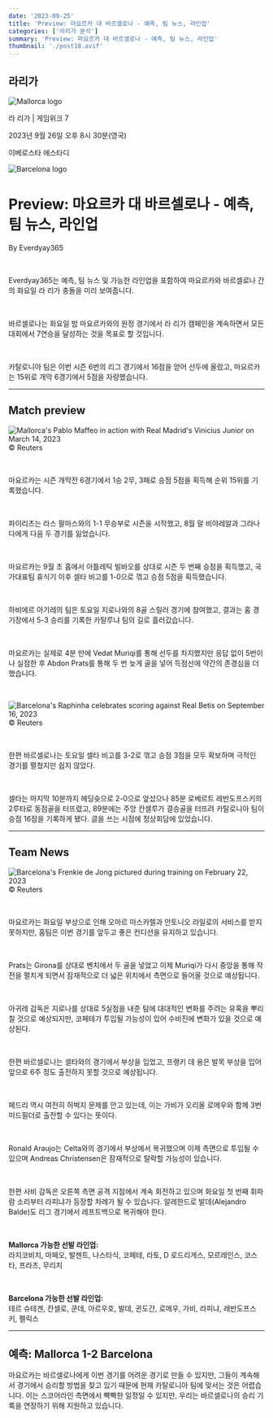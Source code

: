 ```yaml
---
date: '2023-09-25'
title: 'Preview: 마요르카 대 바르셀로나 - 예측, 팀 뉴스, 라인업'
categories: ['라리가 분석']
summary: 'Preview: 마요르카 대 바르셀로나 - 예측, 팀 뉴스, 라인업'
thumbnail: './post18.avif'
---
```


## 라리가

![Mallorca logo](https://sm.imgix.net/19/41/mallog.png?w=60&h=60&auto=compress,format&fit=clip 'Mallorca logo')

라 리가 | 게임위크 7

2023년 9월 26일 오후 8시 30분(영국)

이베로스타 에스타디

![Barcelona logo](https://sm.imgix.net/19/06/barlog.png?w=60&h=60&auto=compress,format&fit=clip 'Barcelona logo')

# Preview: 마요르카 대 바르셀로나 - 예측, 팀 뉴스, 라인업

By Everdyay365

<br />

Everdyay365는 예측, 팀 뉴스 및 가능한 라인업을 포함하여 마요르카와 바르셀로나 간의 화요일 라 리가 충돌을 미리 보여줍니다.

<br />

바르셀로나는 화요일 밤 마요르카와의 원정 경기에서 라 리가 캠페인을 계속하면서 모든 대회에서 7연승을 달성하는 것을 목표로 할 것입니다.

<br />

카탈로니아 팀은 이번 시즌 6번의 리그 경기에서 16점을 얻어 선두에 올랐고, 마요르카는 15위로 개막 6경기에서 5점을 자랑했습니다.

---

## Match preview

![Mallorca's Pablo Maffeo in action with Real Madrid's Vinicius Junior on March 14, 2023](https://sm.imgix.net/23/28/pablo-maffeo.JPG?w=640&h=480&auto=compress,format&fit=clip "Mallorca's Pablo Maffeo in action with Real Madrid's Vinicius Junior on March 14, 2023")<br />© Reuters

<br />

마요르카는 시즌 개막전 6경기에서 1승 2무, 3패로 승점 5점을 획득해 순위 15위를 기록했습니다.

<br />

파이리츠는 라스 팔마스와의 1-1 무승부로 시즌을 시작했고, 8월 말 비야레알과 그라나다에게 다음 두 경기를 잃었습니다.

<br />

마요르카는 9월 초 홈에서 아틀레틱 빌바오를 상대로 시즌 두 번째 승점을 획득했고, 국가대표팀 휴식기 이후 셀타 비고를 1-0으로 꺾고 승점 5점을 획득했습니다.

<br />

하비에르 아기레의 팀은 토요일 지로나와의 8골 스릴러 경기에 참여했고, 결과는 홈 경기장에서 5-3 승리를 기록한 카탈루냐 팀의 길로 흘러갔습니다.

<br />

마요르카는 실제로 4분 만에 Vedat Muriqi를 통해 선두를 차지했지만 응답 없이 5번이나 실점한 후 Abdon Prats를 통해 두 번 늦게 골을 넣어 득점선에 약간의 존경심을 더했습니다.

<br />

![Barcelona's Raphinha celebrates scoring against Real Betis on September 16, 2023](https://sm.imgix.net/23/37/barbet.JPG?w=640&h=480&auto=compress,format&fit=clip "Barcelona's Raphinha celebrates scoring against Real Betis on September 16, 2023")<br />© Reuters

<br />

한편 바르셀로나는 토요일 셀타 비고를 3-2로 꺾고 승점 3점을 모두 확보하며 극적인 경기를 펼쳤지만 쉽지 않았다.

<br />

셀타는 마지막 10분까지 헤딩슛으로 2-0으로 앞섰으나 85분 로베르트 레반도프스키의 2루타로 동점골을 터뜨렸고, 89분에는 주앙 칸셀루가 결승골을 터뜨려 카탈로니아 팀이 승점 16점을 기록하게 됐다. 글을
쓰는 시점에 정상회담에 있었습니다.

---

## Team News

![Barcelona's Frenkie de Jong pictured during training on February 22, 2023](https://sm.imgix.net/23/10/frenkie-de-jong.jpg?w=640&h=480&auto=compress,format&fit=clip "Barcelona's Frenkie de Jong pictured during training on February 22, 2023")<br />© Reuters

<br />

마요르카는 화요일 부상으로 인해 오마르 마스카렐과 안토니오 라일로의 서비스를 받지 못하지만, 홈팀은 이번 경기를 앞두고 좋은 컨디션을 유지하고 있습니다.

<br />

Prats는 Girona를 상대로 벤치에서 두 골을 넣었고 이제 Muriqi가 다시 중앙을 통해 작전을 펼치게 되면서 잠재적으로 더 넓은 위치에서 측면으로 들어올 것으로 예상됩니다.

<br />

아귀레 감독은 지로나를 상대로 5실점을 내준 팀에 대대적인 변화를 주려는 유혹을 뿌리칠 것으로 예상되지만, 코페테가 투입될 가능성이 있어 수비진에 변화가 있을 것으로 예상된다.

<br />

한편 바르셀로나는 셀타와의 경기에서 부상을 입었고, 프랭키 데 용은 발목 부상을 입어 앞으로 6주 정도 출전하지 못할 것으로 예상됩니다.

<br />

페드리 역시 여전히 허벅지 문제를 안고 있는데, 이는 가비가 오리올 로메우와 함께 3번 미드필더로 출전할 수 있다는 뜻이다.

<br />

Ronald Araujo는 Celta와의 경기에서 부상에서 복귀했으며 이제 측면으로 투입될 수 있으며 Andreas Christensen은 잠재적으로 탈락할 가능성이 있습니다.

<br />

한편 사비 감독은 오른쪽 측면 공격 지점에서 계속 회전하고 있으며 화요일 첫 번째 휘파람 소리부터 라피냐가 등장할 차례가 될 수 있습니다. 알레한드로 발데(Alejandro Balde)도 리그 경기에서
레프트백으로 복귀해야 한다.

<br />

**Mallorca 가능한 선발 라인업:**  
라지코비치, 마페오, 발젠트, 나스타식, 코페테, 라토, D 로드리게스, 모르레인스, 코스타, 프라츠, 무리치

<br />

**Barcelona 가능한 선발 라인업:**  
테르 슈테겐, 칸셀로, 쿤데, 아르우호, 발데, 귄도간, 로메우, 가비, 라피냐, 레반도프스키, 펠릭스

---

## 예측: Mallorca 1-2 Barcelona

마요르카는 바르셀로나에게 이번 경기를 어려운 경기로 만들 수 있지만, 그들이 계속해서 경기에서 승리할 방법을 찾고 있기 때문에 현재 카탈로니아 팀에 맞서는 것은 어렵습니다. 이는 스코어라인 측면에서 빡빡한 일정일 수 있지만, 우리는 바르셀로나의 승리 기록을 연장하기 위해 지원하고 있습니다.

<br />
